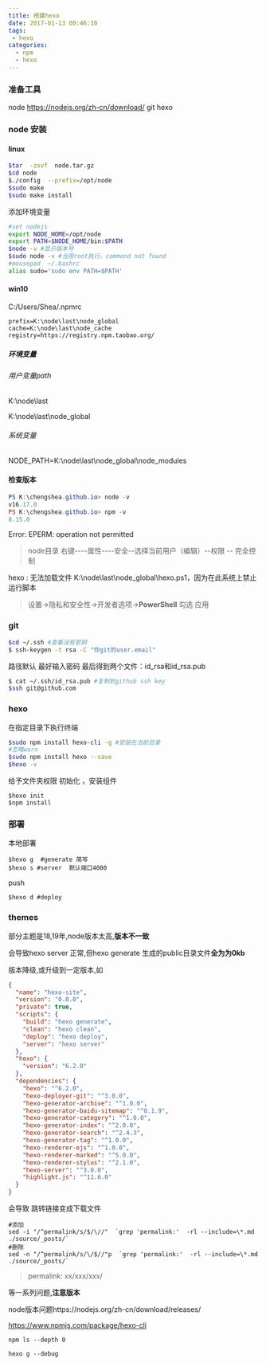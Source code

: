 ```yaml
---
title: 搭建hexo
date: 2017-01-13 00:46:10
tags: 
 - hexo
categories: 
  - npm
  - hexo
---
```






### 准备工具

node https://nodejs.org/zh-cn/download/
git
hexo

### node 安装

#### linux

``` bash
$tar  -zxvf  node.tar.gz
$cd node
$./config  --prefix=/opt/node
$sudo make
$sudo make install
```
添加环境变量
```bash
#set nodejs
export NODE_HOME=/opt/node
export PATH=$NODE_HOME/bin:$PATH
$node -v #显示版本号
$sudo node -v #当用root执行，commond not found
#mousepad  ~/.bashrc
alias sudo='sudo env PATH=$PATH'
```
 <!--more--> 

#### win10

‪C:/Users/Shea/.npmrc

```
prefix=K:\node\last\node_global
cache=K:\node\last\node_cache
registry=https://registry.npm.taobao.org/
```

##### 环境变量

###### 用户变量path

K:\node\last

K:\node\last\node_global

###### 系统变量

NODE_PATH=K:\node\last\node_global\node_modules

#### 检查版本

```powershell
PS K:\chengshea.github.io> node -v
v16.17.0
PS K:\chengshea.github.io> npm -v
8.15.0
```

Error: EPERM: operation not permitted
> node目录 右键----属性----安全--选择当前用户（编辑）--权限 -- 完全控制




hexo : 无法加载文件 K:\node\last\node_global\hexo.ps1，因为在此系统上禁止运行脚本

> 设置->隐私和安全性->开发者选项->**PowerShell** 勾选 应用



### git


``` bash
$cd ~/.ssh #查看没有密钥
$ ssh-keygen -t rsa -C "你git的user.email"
```
路径默认 最好输入密码
最后得到两个文件：id_rsa和id_rsa.pub

``` bash
$ cat ~/.ssh/id_rsa.pub #复制到github ssh key 
$ssh git@github.com  
```

### hexo
在指定目录下执行终端
```bash
$sudo npm install hexo-cli -g #安装在当前目录
#忽略warn
$sudo npm install hexo --save
$hexo -v
```
给予文件夹权限
初始化 ，安装组件
```
$hexo init
$npm install
```
### 部署
本地部署
```
$hexo g  #generate 简写
$hexo s #server  默认端口4000
```
push 

```
$hexo d #deploy
```



### themes

部分主题是18,19年,node版本太高,**版本不一致**

会导致hexo server 正常,但hexo generate 生成的public目录文件**全为为0kb**

版本降级,或升级到一定版本,如

```json
{
  "name": "hexo-site",
  "version": "0.0.0",
  "private": true,
  "scripts": {
    "build": "hexo generate",
    "clean": "hexo clean",
    "deploy": "hexo deploy",
    "server": "hexo server"
  },
  "hexo": {
    "version": "6.2.0"
  },
  "dependencies": {
    "hexo": "^6.2.0",
    "hexo-deployer-git": "^3.0.0",
    "hexo-generator-archive": "^1.0.0",
    "hexo-generator-baidu-sitemap": "^0.1.9",
    "hexo-generator-category": "^1.0.0",
    "hexo-generator-index": "^2.0.0",
    "hexo-generator-search": "^2.4.3",
    "hexo-generator-tag": "^1.0.0",
    "hexo-renderer-ejs": "^1.0.0",
    "hexo-renderer-marked": "^5.0.0",
    "hexo-renderer-stylus": "^2.1.0",
    "hexo-server": "^3.0.0",
    "highlight.js": "^11.6.0"
  }
}
```



会导致 跳转链接变成下载文件

```
#添加
sed -i "/^permalink/s/$/\//"  `grep 'permalink:'  -rl --include=\*.md  ./source/_posts/`
#删除
sed -n "/^permalink/s/\/$//"p  `grep 'permalink:'  -rl --include=\*.md  ./source/_posts/`
```

> permalink: xx/xxx/xxx/

等一系列问题,**注意版本**



node版本问题https://nodejs.org/zh-cn/download/releases/

https://www.npmjs.com/package/hexo-cli

```
npm ls --depth 0

hexo g --debug
```
